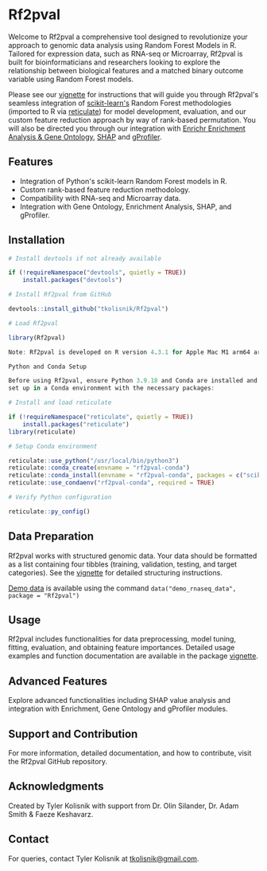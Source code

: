 # Rf2pval

Welcome to Rf2pval a comprehensive tool designed to revolutionize your approach to genomic data analysis using Random Forest Models in R. Tailored for expression data, such as RNA-seq or Microarray, Rf2pval is built for bioinformaticians and researchers looking to explore the relationship between biological features and a matched binary outcome variable using Random Forest models. 

Please see our [vignette](https://github.com/tkolisnik/Rf2pval/blob/main/vignettes/Rf2pval-vignette.pdf) for instructions that will guide you through Rf2pval's seamless integration of [scikit-learn's](https://scikit-learn.org/stable/common_pitfalls.html) Random Forest methodologies (imported to R via [reticulate](https://rstudio.github.io/reticulate/)) for model development, evaluation, and our custom feature reduction approach by way of rank-based permutation. You will also be directed you through our integration with [Enrichr Enrichment Analysis & Gene Ontology](https://maayanlab.cloud/Enrichr/), [SHAP](https://shap.readthedocs.io/en/latest/) and [gProfiler](https://biit.cs.ut.ee/gprofiler/gost).

## Features

- Integration of Python's scikit-learn Random Forest models in R.
- Custom rank-based feature reduction methodology.
- Compatibility with RNA-seq and Microarray data.
- Integration with Gene Ontology, Enrichment Analysis, SHAP, and gProfiler.

## Installation

```r
# Install devtools if not already available

if (!requireNamespace("devtools", quietly = TRUE))
    install.packages("devtools")

# Install Rf2pval from GitHub

devtools::install_github("tkolisnik/Rf2pval")

# Load Rf2pval

library(Rf2pval)

Note: Rf2pval is developed on R version 4.3.1 for Apple Mac M1 arm64 architecture.

Python and Conda Setup

Before using Rf2pval, ensure Python 3.9.18 and Conda are installed and
set up in a Conda environment with the necessary packages:

# Install and load reticulate

if (!requireNamespace("reticulate", quietly = TRUE))
    install.packages("reticulate")
library(reticulate)

# Setup Conda environment

reticulate::use_python("/usr/local/bin/python3")
reticulate::conda_create(envname = "rf2pval-conda")
reticulate::conda_install(envname = "rf2pval-conda", packages = c("scikit-learn", "numpy", "shap"))
reticulate::use_condaenv("rf2pval-conda", required = TRUE)

# Verify Python configuration

reticulate::py_config()
```

## Data Preparation

Rf2pval works with structured genomic data. Your data should be formatted as a list containing four tibbles (training, validation, testing, and target categories). See the [vignette](https://github.com/tkolisnik/Rf2pval/blob/main/vignettes/Rf2pval-vignette.pdf) for detailed structuring instructions.

[Demo data](https://github.com/tkolisnik/Rf2pval/blob/main/data/demo_rnaseq_data.RData) is available using the command <code>data("demo_rnaseq_data", package = "Rf2pval")</code>

## Usage

Rf2pval includes functionalities for data preprocessing, model tuning, fitting, evaluation, and obtaining feature importances. Detailed usage examples and function documentation are available in the package [vignette](https://github.com/tkolisnik/Rf2pval/blob/main/vignettes/Rf2pval-vignette.pdf).

## Advanced Features

Explore advanced functionalities including SHAP value analysis and integration with Enrichment, Gene Ontology and gProfiler modules.

## Support and Contribution

For more information, detailed documentation, and how to contribute, visit the Rf2pval GitHub repository.

## Acknowledgments

Created by Tyler Kolisnik with support from Dr. Olin Silander, Dr. Adam Smith & Faeze Keshavarz.

## Contact

For queries, contact Tyler Kolisnik at tkolisnik@gmail.com.
